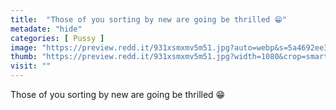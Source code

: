 ```yaml
---
title:  "Those of you sorting by new are going be thrilled 😁"
metadate: "hide"
categories: [ Pussy ]
image: "https://preview.redd.it/931xsmxmv5m51.jpg?auto=webp&s=5a4692ee3976299104b41bf2992e2c4a5ba284a0"
thumb: "https://preview.redd.it/931xsmxmv5m51.jpg?width=1080&crop=smart&auto=webp&s=29c61258a4348e9b9154bf42fc736bebc41644f4"
visit: ""
---
```

Those of you sorting by new are going be thrilled 😁
